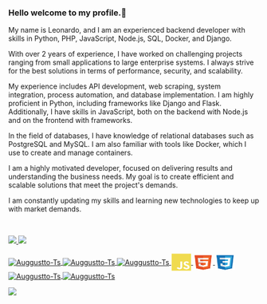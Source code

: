 
### Hello welcome to my profile.🚀
<p>My name is Leonardo, and I am an experienced backend developer with skills in Python, PHP, JavaScript, Node.js, SQL, Docker, and Django.

With over 2 years of experience, I have worked on challenging projects ranging from small applications to large enterprise systems. I always strive for the best solutions in terms of performance, security, and scalability.

My experience includes API development, web scraping, system integration, process automation, and database implementation. I am highly proficient in Python, including frameworks like Django and Flask. Additionally, I have skills in JavaScript, both on the backend with Node.js and on the frontend with frameworks.

In the field of databases, I have knowledge of relational databases such as PostgreSQL and MySQL. I am also familiar with tools like Docker, which I use to create and manage containers.

I am a highly motivated developer, focused on delivering results and understanding the business needs. My goal is to create efficient and scalable solutions that meet the project's demands.

I am constantly updating my skills and learning new technologies to keep up with market demands.</p><br>


<div align="center" style="display: flex; justify-content: space-between; width:100%">
  <a href="https://github.com/Auggustto">
  <img height="150em" src="https://github-readme-stats.vercel.app/api?username=Auggustto&show_icons=true&theme=dracula&include_all_commits=true&count_private=true"/>
  <img height="150em" src="https://github-readme-stats.vercel.app/api/top-langs/?username=Auggustto&layout=compact&langs_count=7&theme=dracula"/>
</div>
  
<div style="display: inline_block"><br>
  <img align="center" alt="Auggustto-Ts" height="35" width="40" src="https://cdn.jsdelivr.net/gh/devicons/devicon/icons/python/python-original.svg">
  <img align="center" alt="Auggustto-Ts" height="35" width="40" src="https://cdn.jsdelivr.net/gh/devicons/devicon/icons/nodejs/nodejs-original.svg">
  <img align="center" alt="Auggustto-Ts" height="35" width="50" src="https://cdn.jsdelivr.net/gh/devicons/devicon/icons/php/php-original.svg">
  <img align="center" alt="Auggustto-Js" height="35" width="40" src="https://raw.githubusercontent.com/devicons/devicon/master/icons/javascript/javascript-plain.svg">  
  <img align="center" alt="Auggustto-HTML" height="30" width="40" src="https://raw.githubusercontent.com/devicons/devicon/master/icons/html5/html5-original.svg">
  <img align="center" alt="Auggustto-CSS" height="30" width="40" src="https://raw.githubusercontent.com/devicons/devicon/master/icons/css3/css3-original.svg">
  <img align="center" alt="Auggustto-Ts" height="40" width="50" src="https://cdn.jsdelivr.net/gh/devicons/devicon/icons/docker/docker-original.svg">
  <img align="center" alt="Auggustto-Ts" height="30" width="40" src="https://cdn.jsdelivr.net/gh/devicons/devicon/icons/flutter/flutter-original.svg">
</div>
<div style="display: inline_block">
  
<a href="https://www.linkedin.com/in/leonardo-augusto-9316081b7" target="_blank"><img src="https://img.shields.io/badge/-LinkedIn-%230077B5?style=for-the-badge&logo=linkedin&logoColor=white" target="_blank"></a>
</div>
  
<!-- ![snake gif](https://github.com/Auggustto/Auggustto/blob/output/github-contribution-grid-snake.svg) -->
